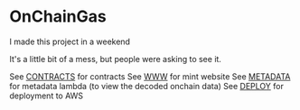 # OnChainGas

I made this project in a weekend

It's a little bit of a mess, but people were asking to see it.

See [CONTRACTS](./contract/README.md) for contracts
See [WWW](./www/README.md) for mint website
See [METADATA](./metadata/README.md) for metadata lambda (to view the decoded onchain data)
See [DEPLOY](./deploy/README.md) for deployment to AWS
